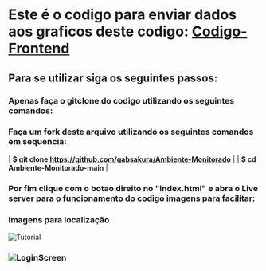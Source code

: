 # Este é o codigo para enviar dados aos graficos deste codigo: [Codigo-Frontend](https://github.com/gabsakura/app-dados-sensores)

## Para se utilizar siga os seguintes passos:

### Apenas faça o gitclone do codigo utilizando os seguintes comandos:

### Faça um fork deste arquivo utilizando os seguintes comandos em sequencia:
| **$ git clone https://github.com/gabsakura/Ambiente-Monitorado** | 
| **$ cd Ambiente-Monitorado-main** |

### Por fim clique com o botao direito no "index.html" e abra o Live server para o funcionamento do codigo imagens para facilitar:

### imagens para localização
![Tutorial](https://github.com/gabsakura/Ambiente-Monitorado/blob/main/images/Index.png)


### ![LoginScreen](https://github.com/gabsakura/Ambiente-Monitorado/blob/main/images/image.png)
